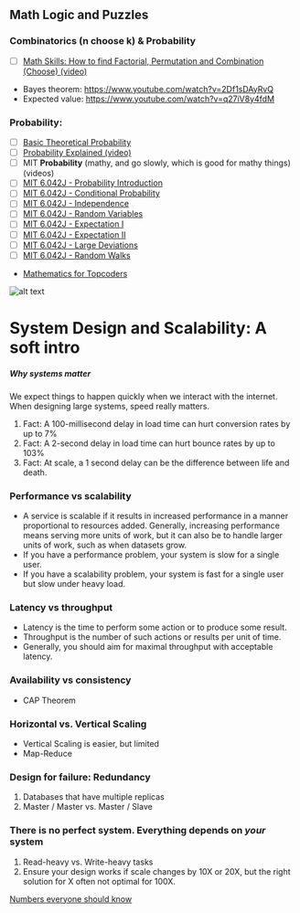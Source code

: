 ## Math Logic and Puzzles

### Combinatorics (n choose k) & Probability
- [ ] [Math Skills: How to find Factorial, Permutation and Combination (Choose) (video)](https://www.youtube.com/watch?v=8RRo6Ti9d0U)
- Bayes theorem: https://www.youtube.com/watch?v=2Df1sDAyRvQ 
- Expected value: https://www.youtube.com/watch?v=q27iV8y4fdM

### Probability:
- [ ] [Basic Theoretical Probability](https://www.khanacademy.org/math/probability/probability-and-combinatorics-topic)  
- [ ] [Probability Explained (video)](https://www.youtube.com/watch?v=uzkc-qNVoOk&list=PLC58778F28211FA19)
- [ ] MIT **Probability** (mathy, and go slowly, which is good for mathy things) (videos)
- [ ] [MIT 6.042J - Probability Introduction](https://www.youtube.com/watch?v=SmFwFdESMHI&index=18&list=PLB7540DEDD482705B)
- [ ] [MIT 6.042J - Conditional Probability](https://www.youtube.com/watch?v=E6FbvM-FGZ8&index=19&list=PLB7540DEDD482705B)
- [ ] [MIT 6.042J - Independence](https://www.youtube.com/watch?v=l1BCv3qqW4A&index=20&list=PLB7540DEDD482705B)
- [ ] [MIT 6.042J - Random Variables](https://www.youtube.com/watch?v=MOfhhFaQdjw&list=PLB7540DEDD482705B&index=21)
- [ ] [MIT 6.042J - Expectation I](https://www.youtube.com/watch?v=gGlMSe7uEkA&index=22&list=PLB7540DEDD482705B)
- [ ] [MIT 6.042J - Expectation II](https://www.youtube.com/watch?v=oI9fMUqgfxY&index=23&list=PLB7540DEDD482705B)
- [ ] [MIT 6.042J - Large Deviations](https://www.youtube.com/watch?v=q4mwO2qS2z4&index=24&list=PLB7540DEDD482705B)
- [ ] [MIT 6.042J - Random Walks](https://www.youtube.com/watch?v=56iFMY8QW2k&list=PLB7540DEDD482705B&index=25)

- [Mathematics for Topcoders](https://www.topcoder.com/community/data-science/data-science-tutorials/mathematics-for-topcoders/)

![alt text](https://camo.githubusercontent.com/e45e39c36eebcc4c66e1aecd4e4145112d8e88e3/687474703a2f2f692e696d6775722e636f6d2f6a6a3341354e382e706e67)

# System Design and Scalability: A soft intro

##### _Why systems matter_
We expect things to happen quickly when we interact with the internet. When designing large systems, speed really matters.
1. Fact: A 100-millisecond delay in load time can hurt conversion rates by up to 7%
2. Fact: A 2-second delay in load time can hurt bounce rates by up to 103%
3. Fact: At scale, a 1 second delay can be the difference between life and death.

### Performance vs scalability
* A service is scalable if it results in increased performance in a manner proportional to resources added. Generally, increasing performance means serving more units of work, but it can also be to handle larger units of work, such as when datasets grow.
* If you have a performance problem, your system is slow for a single user.
* If you have a scalability problem, your system is fast for a single user but slow under heavy load.

### Latency vs throughput
* Latency is the time to perform some action or to produce some result.
* Throughput is the number of such actions or results per unit of time.
* Generally, you should aim for maximal throughput with acceptable latency.

### Availability vs consistency
* CAP Theorem

### Horizontal vs. Vertical Scaling
* Vertical Scaling is easier, but limited
* Map-Reduce

### Design for failure: Redundancy
1. Databases that have multiple replicas
2. Master / Master vs. Master / Slave

### There is no perfect system. Everything depends on *your* system
1. Read-heavy vs. Write-heavy tasks
2. Ensure your design works if scale changes by 10X or 20X, but the right solution for X often not optimal for 100X.

[Numbers everyone should know](https://everythingisdata.wordpress.com/2009/10/17/numbers-everyone-should-know/)


